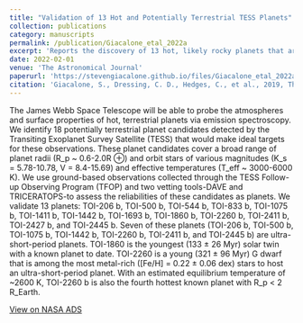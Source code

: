 ```yaml
---
title: "Validation of 13 Hot and Potentially Terrestrial TESS Planets"
collection: publications
category: manuscripts
permalink: /publication/Giacalone_etal_2022a
excerpt: 'Reports the discovery of 13 hot, likely rocky planets that are idea targets for thermal emission observations with JWST.'
date: 2022-02-01
venue: 'The Astronomical Journal'
paperurl: 'https://stevengiacalone.github.io/files/Giacalone_etal_2022a.pdf'
citation: 'Giacalone, S., Dressing, C. D., Hedges, C., et al., 2019, The Astronomical Journal, 163, 99'
---
```


The James Webb Space Telescope will be able to probe the atmospheres and surface properties of hot, terrestrial planets via emission spectroscopy. We identify 18 potentially terrestrial planet candidates detected by the Transiting Exoplanet Survey Satellite (TESS) that would make ideal targets for these observations. These planet candidates cover a broad range of planet radii (R_p ~ 0.6-2.0R ⊕) and orbit stars of various magnitudes (K_s = 5.78-10.78, V = 8.4-15.69) and effective temperatures (T_eff ~ 3000-6000 K). We use ground-based observations collected through the TESS Follow-up Observing Program (TFOP) and two vetting tools-DAVE and TRICERATOPS-to assess the reliabilities of these candidates as planets. We validate 13 planets: TOI-206 b, TOI-500 b, TOI-544 b, TOI-833 b, TOI-1075 b, TOI-1411 b, TOI-1442 b, TOI-1693 b, TOI-1860 b, TOI-2260 b, TOI-2411 b, TOI-2427 b, and TOI-2445 b. Seven of these planets (TOI-206 b, TOI-500 b, TOI-1075 b, TOI-1442 b, TOI-2260 b, TOI-2411 b, and TOI-2445 b) are ultra-short-period planets. TOI-1860 is the youngest (133 ± 26 Myr) solar twin with a known planet to date. TOI-2260 is a young (321 ± 96 Myr) G dwarf that is among the most metal-rich ([Fe/H] = 0.22 ± 0.06 dex) stars to host an ultra-short-period planet. With an estimated equilibrium temperature of ~2600 K, TOI-2260 b is also the fourth hottest known planet with R_p < 2 R_Earth.

[View on NASA ADS](https://ui.adsabs.harvard.edu/abs/2022AJ....163...99G/abstract)
